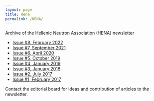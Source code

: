 ```yaml
---
layout: page
title: Hena
permalink: /HENA/
---
```


Archive of the Hellenic Neutron Association (HENA) newsletter 

- [Issue #8, February 2022]({{site.baseurl}}/assets/HENA_newsletter_8.pdf)
- [Issue #7, September 2021]({{site.baseurl}}/assets/HENA-Newsletter-7th-issue.pdf)
- [Issue #6, April 2020]({{site.baseurl}}/assets/HENA_newsletter_6.pdf)
- [Issue #5, October 2019]({{site.baseurl}}/assets/HENA_newsletter_5.pdf)
- [Issue #4, January 2019]({{site.baseurl}}/assets/HENA_newsletter_4.pdf)
- [Issue #3, January 2018]({{site.baseurl}}/assets/HENA_newsletter_3.pdf)
- [Issue #2, July 2017]({{site.baseurl}}/assets/HENA_newsletter_2.pdf)
- [Issue #1, February 2017]({{site.baseurl}}/assets/HENA_newsletter_1.pdf)


Contact the editorial board for ideas and contribution of articles to the newsletter.
